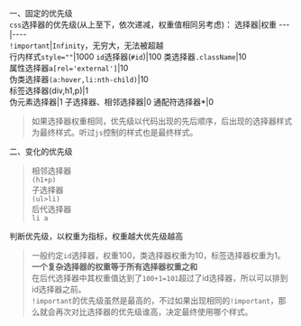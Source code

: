<!--
 * @Descripttion: CSS权重
 * @Author: GXing
 * @Date: 2023-02-18 18:54:29
-->  
一、固定的优先级  
`css`选择器的优先级(从上至下，依次递减，权重值相同另考虑)：
选择器|权重
---|----  
`!important`|`Infinity`，无穷大，无法被超越   
行内样式`style=""`|1000
`id`选择器(`#id`)|100
类选择器`.className`|10  
属性选择器`a[rel='external']`|10  
伪类选择器`(a:hover,li:nth-child)`|10  
标签选择器(div,h1,p)|1  
伪元素选择器|1
子选择器、相邻选择器|0
通配符选择器*|0  
> 如果选择器权重相同，优先级以代码出现的先后顺序，后出现的选择器样式为最终样式。听过`js`控制的样式也是最终样式。   

二、变化的优先级  
> 相邻选择器  
`(h1+p)`  
子选择器  
`(ul>li)`  
后代选择器  
`li a`  

判断优先级，以权重为指标，权重越大优先级越高   
> 一般约定`id`选择器，权重100，类选择器权重为10，标签选择器权重为1。  
**一个复杂选择器的权重等于所有选择器权重之和**  
在后代选择器中其权重值达到了`100+1=101`超过了id选择器，所以可以排到id选择器之前。  
`!important`的优先级虽然是最高的，不过如果出现相同的`!important`，那么就会再次对比选择器的优先级谁高，决定最终使用哪个样式。







